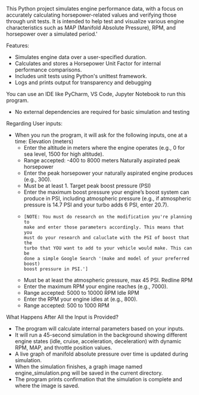 This Python project simulates engine performance data, with a focus on accurately calculating horsepower-related values and verifying those through unit tests. 
It is intended to help test and visualize various engine characteristics such as MAP (Manifold Absolute Pressure), RPM, and horsepower over a simulated period.'

Features:
- Simulates engine data over a user-specified duration.
- Calculates and stores a Horsepower Unit Factor for internal performance comparisons.
- Includes unit tests using Python's unittest framework.
- Logs and prints output for transparency and debugging

You can use an IDE like PyCharm, VS Code, Jupyter Notebook to run this program.
- No external dependencies are required for basic simulation and testing

Regarding User inputs:
- When you run the program, it will ask for the following inputs, one at a time:
    Elevation (meters)
    - Enter the altitude in meters where the engine operates (e.g., 0 for sea level, 1500 for high altitude).
    - Range accepted: -400 to 8000 meters
    Naturally aspirated peak horsepower
    - Enter the peak horsepower your naturally aspirated engine produces (e.g., 300).
    - Must be at least 1.
    Target peak boost pressure (PSI)
    - Enter the maximum boost pressure your engine’s boost system can produce in PSI, including atmospheric pressure (e.g., if atmospheric pressure is 14.7 PSI and        your turbo adds 6 PSI, enter 20.7).
    -     [NOTE: You must do research on the modification you're planning to
          make and enter those parameters accordingly. This means that you
          must do your research and caluclate with the PSI of boost that the
          turbo that YOU want to add to your vehicle would make. This can be
          done a simple Google Search '(make and model of your preferred boost)
          boost pressure in PSI.']
   -  Must be at least the atmospheric pressure, max 45 PSI.
    Redline RPM
    - Enter the maximum RPM your engine reaches (e.g., 7000).
    - Range accepted: 5000 to 10000 RPM
    Idle RPM
    - Enter the RPM your engine idles at (e.g., 800).
    - Range accepted: 500 to 1000 RPM
 
What Happens After All the Input is Provided?
- The program will calculate internal parameters based on your inputs.
- It will run a 45-second simulation in the background showing different engine states
  (idle, cruise, acceleration, deceleration) with dynamic RPM, MAP, and throttle position values.
- A live graph of manifold absolute pressure over time is updated during simulation.
- When the simulation finishes, a graph image named engine_simulation.png will be saved in the current directory.
- The program prints confirmation that the simulation is complete and where the image is saved.


